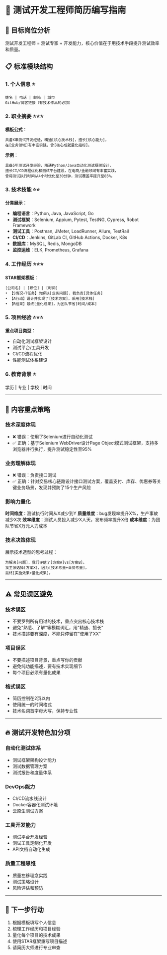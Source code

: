 # 📄 测试开发工程师简历编写指南

## 🎯 **目标岗位分析**
测试开发工程师 = 测试专家 + 开发能力，核心价值在于用技术手段提升测试效率和质量。

## 📋 **标准模块结构**

### 1. **个人信息** ⭐
```
姓名 | 电话 | 邮箱 | 城市
GitHub/博客链接（有技术作品的必加）
```

### 2. **职业摘要** ⭐⭐⭐
**模板公式**：
```
具备X年测试开发经验，精通[核心技术栈]，擅长[核心能力]，
在[业务领域]有丰富实践，曾[核心成就量化指标]。
```
**示例**：
```
具备5年测试开发经验，精通Python/Java自动化测试框架设计，
擅长CI/CD流程优化和测试平台建设，在电商/金融领域有丰富实践，
曾将测试执行时间从4小时优化至30分钟，测试覆盖率提升至85%。
```

### 3. **技术技能** ⭐⭐
**分类展示**：
- **编程语言**：Python, Java, JavaScript, Go
- **测试框架**：Selenium, Appium, Pytest, TestNG, Cypress, Robot Framework
- **测试工具**：Postman, JMeter, LoadRunner, Allure, TestRail
- **CI/CD**：Jenkins, GitLab CI, GitHub Actions, Docker, K8s
- **数据库**：MySQL, Redis, MongoDB
- **监控运维**：ELK, Prometheus, Grafana

### 4. **工作经历** ⭐⭐⭐
**STAR框架模板**：
```
[公司名] | [职位] | [时间]
• 【S情况+T任务】为解决[业务问题]，我负责[具体任务]
• 【A行动】设计并实现了[技术方案]，采用[技术栈]
• 【R结果】最终[量化成果]，为团队节省[时间/成本]
```

### 5. **项目经验** ⭐⭐⭐
**重点项目类型**：
- 自动化测试框架设计
- 测试平台/工具开发
- CI/CD流程优化
- 性能测试体系建设

### 6. **教育背景** ⭐
学历 | 专业 | 学校 | 时间

---

## 🎯 **内容重点策略**

### **技术深度体现**
- ❌ 错误：使用了Selenium进行自动化测试
- ✅ 正确：基于Selenium WebDriver设计Page Object模式测试框架，支持多浏览器并行执行，提升测试稳定性至95%

### **业务理解体现**
- ❌ 错误：负责接口测试
- ✅ 正确：针对交易核心链路设计接口测试方案，覆盖支付、库存、优惠券等关键业务场景，发现并预防了15个生产风险

### **影响力量化**
**时间维度**：测试执行时间从X减少到Y
**质量维度**：bug发现率提升X%，生产事故减少X次
**效率维度**：测试人员投入减少X人天，发布频率提升X倍
**成本维度**：为团队节省X万元人力成本

### **技术决策体现**
展示技术选型的思考过程：
```
为解决[问题]，我们评估了[方案A]vs[方案B]。
我主张选择[方案X]，因为[技术考量+业务考量]，
最终[实施效果+量化成果]。
```

---

## ⚠️ **常见误区避免**

### **技术误区**
- 不要罗列所有用过的技术，重点突出核心技术栈
- 避免"熟悉、了解"等模糊词汇，用"精通、擅长"
- 技术描述要有深度，不能只停留在"使用了XX"

### **项目误区**
- 不要描述项目背景，重点写你的贡献
- 避免纯功能描述，要有技术实现细节
- 每个项目必须有量化成果

### **格式误区**
- 简历控制在2页以内
- 使用统一的时间格式
- 技术名词首字母大写，保持专业性

---

## 🔥 **测试开发特色加分项**

### **自动化测试体系**
- 测试框架架构设计能力
- 测试数据管理方案
- 测试报告和度量体系

### **DevOps能力**
- CI/CD流水线设计
- Docker容器化测试环境
- 云原生测试方案

### **工具开发能力**
- 测试平台开发经验
- 测试工具定制化开发
- API文档自动化生成

### **质量工程思维**
- 质量左移理念实践
- 测试策略设计
- 风险评估和预防

---

## 🚀 **下一步行动**
1. 根据模板填写个人信息
2. 梳理工作经历和项目经验
3. 量化每个项目的技术成果
4. 使用STAR框架重写项目描述
5. 请简历大师进行专业审查